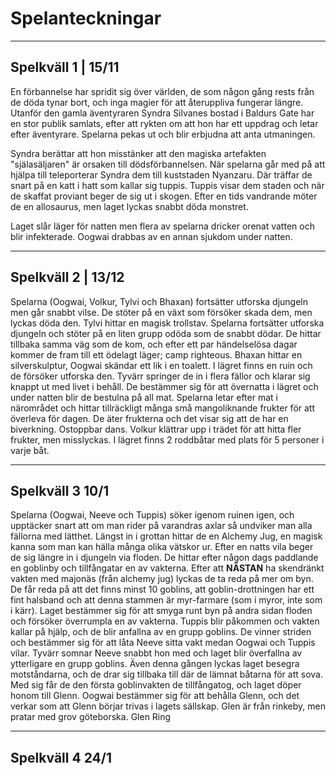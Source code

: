# Spelanteckningar
---
## Spelkväll 1 | 15/11
En förbannelse har spridit sig över världen, de som någon gång rests från de döda tynar bort, och inga magier för att återuppliva fungerar längre.
Utanför den gamla äventyraren Syndra Silvanes bostad i Baldurs Gate har en stor publik samlats, efter att rykten om att hon har ett uppdrag och letar efter äventyrare. Spelarna pekas ut och blir erbjudna att anta utmaningen.

Syndra berättar att hon misstänker att den magiska artefakten "själasäljaren" är orsaken till dödsförbannelsen. När spelarna går med på att hjälpa till teleporterar Syndra dem till kuststaden Nyanzaru. Där träffar de snart på en katt i hatt som kallar sig tuppis. Tuppis visar dem staden och när de skaffat proviant beger de sig ut i skogen. Efter en tids vandrande möter de en allosaurus, men laget lyckas snabbt döda monstret.

Laget slår läger för natten men flera av spelarna dricker orenat vatten och blir infekterade. Oogwai drabbas av en annan sjukdom under natten.

---
## Spelkväll 2 | 13/12
Spelarna (Oogwai, Volkur, Tylvi och Bhaxan) fortsätter utforska djungeln men går snabbt vilse. De stöter på en växt som försöker skada dem, men lyckas döda den. Tylvi hittar en magisk trollstav. Spelarna fortsätter utforska djungeln och stöter på en liten grupp odöda som de snabbt dödar.
De hittar tillbaka samma väg som de kom, och efter ett par händelselösa dagar kommer de fram till ett ödelagt läger; camp righteous. Bhaxan hittar en silverskulptur, Oogwai skändar ett lik i en toalett.
I lägret finns en ruin och de försöker utforska den. Tyvärr springer de in i flera fällor och klarar sig knappt ut med livet i behåll. De bestämmer sig för att övernatta i lägret och under natten blir de bestulna på all mat. Spelarna letar efter mat i närområdet och hittar tillräckligt många små mangoliknande frukter för att överleva för dagen. De äter frukterna och det visar sig att de har en biverkning. Ostoppbar dans.
Volkur klättrar upp i trädet för att hitta fler frukter, men misslyckas. I lägret finns 2 roddbåtar med plats för 5 personer i varje båt. 

---
## Spelkväll 3 10/1
Spelarna (Oogwai, Neeve och Tuppis) söker igenom ruinen igen, och upptäcker snart att om man rider på varandras axlar så undviker man alla fällorna med lätthet. Längst in i grottan hittar de en Alchemy Jug, en magisk kanna som man kan hälla många olika vätskor ur. Efter en natts vila beger de sig längre in i djungeln via floden. De hittar efter någon dags paddlande en goblinby och tillfångatar en av vakterna. Efter att __NÄSTAN__ ha skendränkt vakten med majonäs (från alchemy jug) lyckas de ta reda på mer om byn. De får reda på att det finns minst 10 goblins, att goblin-drottningen har ett fint halsband och att denna stammen är myr-farmare (som i myror, inte som i kärr). Laget bestämmer sig för att smyga runt byn på andra sidan floden och försöker överrumpla en av vakterna. Tuppis blir påkommen och vakten kallar på hjälp, och de blir anfallna av en grupp goblins. De vinner striden och bestämmer sig för att låta Neeve sitta vakt medan Oogwai och Tuppis vilar. Tyvärr somnar Neeve snabbt hon med och laget blir överfallna av ytterligare en grupp goblins. Även denna gången lyckas laget besegra motståndarna, och de drar sig tillbaka till där de lämnat båtarna för att sova. Med sig får de den första goblinvakten de tillfångatog, och laget döper honom till Glenn. Oogwai bestämmer sig för att behålla Glenn, och det verkar som att Glenn börjar trivas i lagets sällskap.
Glen är från rinkeby, men pratar med grov göteborska. Glen Ring

---
## Spelkväll 4 24/1

